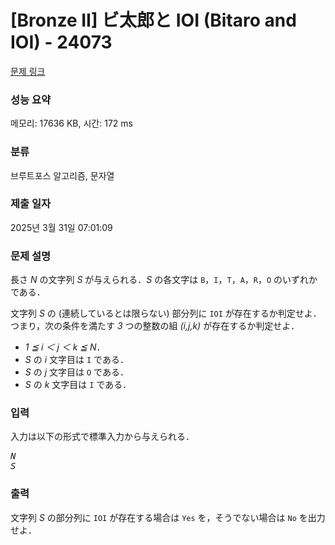 # [Bronze II] ビ太郎と IOI (Bitaro and IOI) - 24073 

[문제 링크](https://www.acmicpc.net/problem/24073) 

### 성능 요약

메모리: 17636 KB, 시간: 172 ms

### 분류

브루트포스 알고리즘, 문자열

### 제출 일자

2025년 3월 31일 07:01:09

### 문제 설명

<p>長さ <var>N</var> の文字列 <var>S</var> が与えられる．<var>S</var> の各文字は <code>B</code>，<code>I</code>，<code>T</code>，<code>A</code>，<code>R</code>，<code>O</code> のいずれかである．</p>

<p>文字列 <var>S</var> の (連続しているとは限らない) 部分列に <code>IOI</code> が存在するか判定せよ．つまり，次の条件を満たす <var>3</var> つの整数の組 <var>(i,j,k)</var> が存在するか判定せよ．</p>

<ul>
	<li><var>1 ≦ i ＜ j ＜ k ≦ N</var>．</li>
	<li><var>S</var> の <var>i</var> 文字目は <code>I</code> である．</li>
	<li><var>S</var> の <var>j</var> 文字目は <code>O</code> である．</li>
	<li><var>S</var> の <var>k</var> 文字目は <code>I</code> である．</li>
</ul>

### 입력 

 <p>入力は以下の形式で標準入力から与えられる．</p>

<pre><var>N</var>
<var>S</var></pre>

### 출력 

 <p>文字列 <var>S</var> の部分列に <code>IOI</code> が存在する場合は <code>Yes</code> を，そうでない場合は <code>No</code> を出力せよ．</p>

